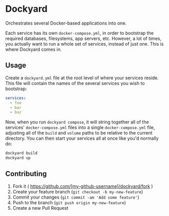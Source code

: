 # Dockyard

Orchestrates several Docker-based applications into one.

Each service has its own `docker-compose.yml`, in order to bootstrap the required databases, filesystems, app servers, etc. However, a lot of times, you actually want to run a whole set of services, instead of just one. This is where Dockyard comes in.

## Usage
Create a `dockyard.yml` file at the root level of where your services reside. This file will contain the names of the several services you wish to bootstrap:

```yaml
services:
  - foo
  - bar
  - baz
```

Now, when you run `dockyard compose`, it will string together all of the services' `docker-compose.yml` files into a single `docker-compose.yml` file, adjusting all of the `build` and `volume` paths to be relative to the current directory. You can then start your services all at once like you'd normally do:

```bash
dockyard build
dockyard up
```

## Contributing

1. Fork it ( https://github.com/[my-github-username]/dockyard/fork )
2. Create your feature branch (`git checkout -b my-new-feature`)
3. Commit your changes (`git commit -am 'Add some feature'`)
4. Push to the branch (`git push origin my-new-feature`)
5. Create a new Pull Request
